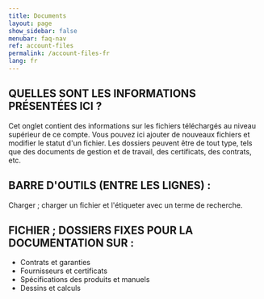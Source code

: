```yaml
---
title: Documents
layout: page
show_sidebar: false
menubar: faq-nav
ref: account-files
permalink: /account-files-fr
lang: fr
---
```


## QUELLES SONT LES INFORMATIONS PRÉSENTÉES ICI ?
Cet onglet contient des informations sur les fichiers téléchargés au niveau supérieur de ce compte. Vous pouvez ici ajouter de nouveaux fichiers et modifier le statut d'un fichier. Les dossiers peuvent être de tout type, tels que des documents de gestion et de travail, des certificats, des contrats, etc.

## BARRE D'OUTILS (ENTRE LES LIGNES) :
Charger ; charger un fichier et l'étiqueter avec un terme de recherche.

## FICHIER ; DOSSIERS FIXES POUR LA DOCUMENTATION SUR :
- Contrats et garanties
- Fournisseurs et certificats
- Spécifications des produits et manuels
- Dessins et calculs
